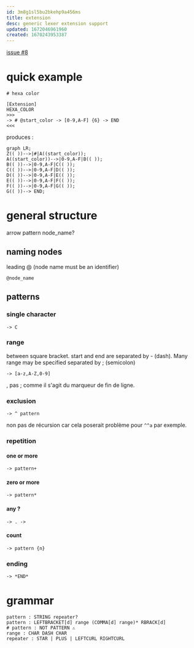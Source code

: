 ```yaml
---
id: 3m8g1sl5bu2bkehp9a456ms
title: extension
desc: generic lexer extension support
updated: 1672046961960
created: 1670243953387
---
```



[issue #8](https://github.com/b3b00/cslycli/issues/8)

# quick example

```
# hexa color 

[Extension]
HEXA_COLOR 
>>>
-> # @start_color -> [0-9,A-F] {6} -> END
<<<
```
produces :

```mermaid
graph LR;
Z(( ))-->|#|A((start_color));
A((start_color))-->|0-9,A-F|B(( ));
B(( ))-->|0-9,A-F|C(( ));
C(( ))-->|0-9,A-F|D(( ));
D(( ))-->|0-9,A-F|E(( ));
E(( ))-->|0-9,A-F|F(( ));
F(( ))-->|0-9,A-F|G(( ));
G(( ))--> END;
```

# general structure

arrow pattern node_name?


## naming nodes

leading @ (node name must be an identifier)

```
@node_name
```

## patterns

### single character

```
-> C 
```

### range

between square bracket. start and end are separated by - (dash). Many range may be specified separated by ; (semicolon)

```
-> [a-z,A-Z,0-9] 
```
, pas ; comme il s'agit du marqueur de fin de ligne.

### exclusion

```
-> ^ pattern
```

non pas de récursion car cela poserait problème pour ```^^a``` par exemple. 


### repetition

#### one or more

```
-> pattern+
```

#### zero or more

```
-> pattern*
```

#### any ?
```
-> . ->
```

#### count

```
-> pattern {n}
```


### ending 

```
-> *END*
```


# grammar

```
pattern : STRING repeater?
pattern : LEFTBRACKET[d] range (COMMA[d] range)* RBRACK[d]
# pattern : NOT PATTERN ⚠️ 
range : CHAR DASH CHAR
repeater : STAR | PLUS | LEFTCURL RIGHTCURL
```